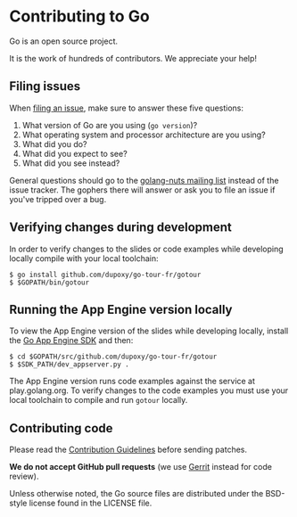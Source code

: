 # Contributing to Go

Go is an open source project.

It is the work of hundreds of contributors. We appreciate your help!


## Filing issues

When [filing an issue](https://golang.org/issue/new), make sure to answer these five questions:

1. What version of Go are you using (`go version`)?
2. What operating system and processor architecture are you using?
3. What did you do?
4. What did you expect to see?
5. What did you see instead?

General questions should go to the [golang-nuts mailing list](https://groups.google.com/group/golang-nuts) instead of the issue tracker.
The gophers there will answer or ask you to file an issue if you've tripped over a bug.

## Verifying changes during development

In order to verify changes to the slides or code examples while developing
locally compile with your local toolchain:

	$ go install github.com/dupoxy/go-tour-fr/gotour
	$ $GOPATH/bin/gotour

## Running the App Engine version locally

To view the App Engine version of the slides while developing locally, install
the [Go App Engine SDK](https://cloud.google.com/appengine/downloads?hl=en)
and then:

	$ cd $GOPATH/src/github.com/dupoxy/go-tour-fr/gotour
	$ $SDK_PATH/dev_appserver.py .

The App Engine version runs code examples against the service at play.golang.org.
To verify changes to the code examples you must use your local toolchain to compile
and run `gotour` locally.

## Contributing code

Please read the [Contribution Guidelines](https://golang.org/doc/contribute.html)
before sending patches.

**We do not accept GitHub pull requests**
(we use [Gerrit](https://code.google.com/p/gerrit/) instead for code review).

Unless otherwise noted, the Go source files are distributed under
the BSD-style license found in the LICENSE file.
